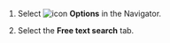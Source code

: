 <!-- markdownlint-disable-file MD041 -->
1. Select ![icon][img1] **Options** in the Navigator.

1. Select the **Free text search** tab.

<!-- Referenced images -->
[img1]:  ../../../../../../common/icons/options.png

